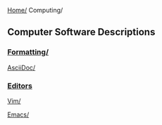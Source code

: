[Home/](../index.html)
Computing/


## Computer Software Descriptions

### [Formatting/](formatting/index.html)
[AsciiDoc/](formatting/asciidoc/index.html)

### [Editors](editors/index.html)

[Vim/](editors/vim/index.html)

[Emacs/](editors/emacs/index.html)

